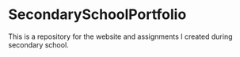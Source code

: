 # SecondarySchoolPortfolio
This is a repository for the website and assignments I created during secondary school.
